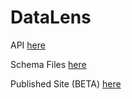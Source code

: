 # DataLens

API [here](https://api.spotify.com/v1)

Schema Files [here](https://dbdiagram.io/d/645d8cebdca9fb07c4f0f1e8)

Published Site (BETA) [here](https://data-lens.onrender.com/)
